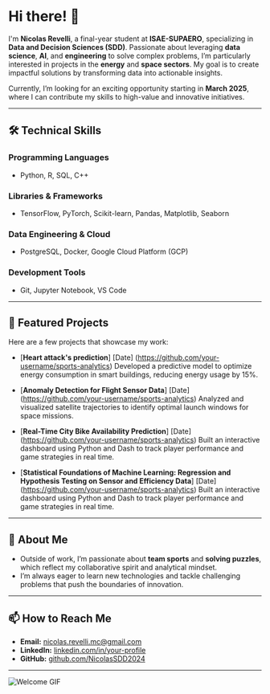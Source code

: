 # Hi there! 👋

I'm **Nicolas Revelli**, a final-year student at **ISAE-SUPAERO**, specializing in **Data and Decision Sciences (SDD)**. Passionate about leveraging **data science**, **AI**, and **engineering** to solve complex problems, I’m particularly interested in projects in the **energy** and **space sectors**. My goal is to create impactful solutions by transforming data into actionable insights.  

Currently, I’m looking for an exciting opportunity starting in **March 2025**, where I can contribute my skills to high-value and innovative initiatives.

---

## 🛠️ Technical Skills

### **Programming Languages**
- Python, R, SQL, C++

### **Libraries & Frameworks**
- TensorFlow, PyTorch, Scikit-learn, Pandas, Matplotlib, Seaborn

### **Data Engineering & Cloud**
- PostgreSQL, Docker, Google Cloud Platform (GCP)

### **Development Tools**
- Git, Jupyter Notebook, VS Code


---

## 🚀 Featured Projects
Here are a few projects that showcase my work:  
- [**Heart attack's prediction**]
  [Date] (https://github.com/your-username/sports-analytics)
  Developed a predictive model to optimize energy consumption in smart buildings, reducing energy usage by 15%.  

- [**Anomaly Detection for Flight Sensor Data**]
  [Date] (https://github.com/your-username/sports-analytics)
  Analyzed and visualized satellite trajectories to identify optimal launch windows for space missions.  

- [**Real-Time City Bike Availability Prediction**]
  [Date] (https://github.com/your-username/sports-analytics)
  Built an interactive dashboard using Python and Dash to track player performance and game strategies in real time.

- [**Statistical Foundations of Machine Learning: Regression and Hypothesis Testing on Sensor and Efficiency Data**]
  [Date] (https://github.com/your-username/sports-analytics)
  Built an interactive dashboard using Python and Dash to track player performance and game strategies in real time.

---

## 🌟 About Me
- Outside of work, I’m passionate about **team sports** and **solving puzzles**, which reflect my collaborative spirit and analytical mindset.  
- I’m always eager to learn new technologies and tackle challenging problems that push the boundaries of innovation.

---

## 📫 How to Reach Me
- **Email:** [nicolas.revelli.mc@gmail.com](mailto:nicolas.revelli.mc@gmail.com)
- **LinkedIn:** [linkedin.com/in/your-profile](https://www.linkedin.com/in/nicolas-revelli-b0565b23b/)
- **GitHub:** [github.com/NicolasSDD2024](https://github.com/NicolasSDD2024)

---

![Welcome GIF](https://media.giphy.com/media/hvRJCLFzcasrR4ia7z/giphy.gif)
